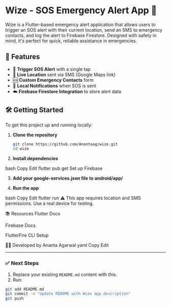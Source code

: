 # Wize - SOS Emergency Alert App 🚨

Wize is a Flutter-based emergency alert application that allows users to trigger an SOS alert with their current location, send an SMS to emergency contacts, and log the alert to Firebase Firestore. Designed with safety in mind, it's perfect for quick, reliable assistance in emergencies.

## 🚀 Features

- 🔘 **Trigger SOS Alert** with a single tap  
- 📍 **Live Location** sent via SMS (Google Maps link)  
- 🆘 **Custom Emergency Contacts** form  
- 🔔 **Local Notifications** when SOS is sent  
- ☁️ **Firebase Firestore Integration** to store alert data  

## 🛠️ Getting Started

To get this project up and running locally:

1. **Clone the repository**
   ```bash
   git clone https://github.com/Anantaag/wize.git
   cd wize
2. **Install dependencies**

bash
Copy
Edit
flutter pub get
Set up Firebase

3. **Add your google-services.json file to android/app/**

4. **Run the app**

bash
Copy
Edit
flutter run
⚠️ This app requires location and SMS permissions. Use a real device for testing.

📚 Resources
Flutter Docs

Firebase Docs

FlutterFire CLI Setup

👩‍💻 Developed by Ananta Agarwal
yaml
Copy
Edit

---

### ✅ Next Steps

1. Replace your existing `README.md` content with this.
2. Run:

```bash
git add README.md
git commit -m "Update README with Wize app description"
git push